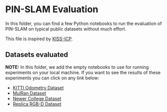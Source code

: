 # PIN-SLAM Evaluation

In this folder, you can find a few Python notebooks to run the evaluation of PIN-SLAM on typical public datasets without much effort.

This file is inspired by [KISS-ICP](https://github.com/PRBonn/kiss-icp/tree/main/eval).

## Datasets evaluated

**NOTE:** In this folder, we add the empty notebooks to use for running experiments on your
local machine. If you want to see the results of these experiments you can click on any link below:

- [KITTI Odometry Dataset](https://nbviewer.org/github/YuePanEdward/PIN_evaluation/blob/main/eval_kitti.ipynb)
- [MulRan Dataset](https://nbviewer.org/github/YuePanEdward/PIN_evaluation/blob/main/eval_mulran.ipynb)
- [Newer College Dataset](https://nbviewer.org/github/YuePanEdward/PIN_evaluation/blob/main/eval_ncd.ipynb)
- [Replica RGB-D Dataset](https://nbviewer.org/github/YuePanEdward/PIN_evaluation/blob/main/eval_replica.ipynb)
